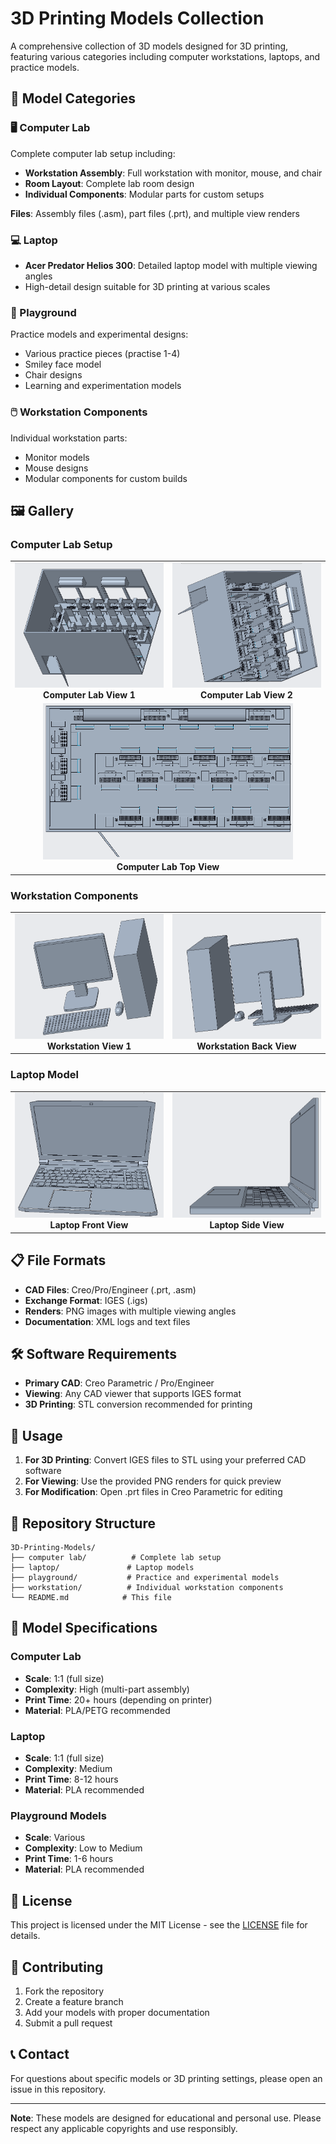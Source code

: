 # 3D Printing Models Collection

A comprehensive collection of 3D models designed for 3D printing, featuring various categories including computer workstations, laptops, and practice models.

## 📁 Model Categories

### 🖥️ Computer Lab
Complete computer lab setup including:
- **Workstation Assembly**: Full workstation with monitor, mouse, and chair
- **Room Layout**: Complete lab room design
- **Individual Components**: Modular parts for custom setups

**Files**: Assembly files (.asm), part files (.prt), and multiple view renders

### 💻 Laptop
- **Acer Predator Helios 300**: Detailed laptop model with multiple viewing angles
- High-detail design suitable for 3D printing at various scales

### 🎯 Playground
Practice models and experimental designs:
- Various practice pieces (practise 1-4)
- Smiley face model
- Chair designs
- Learning and experimentation models

### 🖱️ Workstation Components
Individual workstation parts:
- Monitor models
- Mouse designs
- Modular components for custom builds

## 🖼️ Gallery

### Computer Lab Setup
<table>
<tr>
<td align="center">
<img src="computer%20lab/Computer%20Lab%20-%20view%201.png" width="300" height="200" alt="Computer Lab View 1">
<br><b>Computer Lab View 1</b>
</td>
<td align="center">
<img src="computer%20lab/Computer%20Lab%20-%20view%202.png" width="300" height="200" alt="Computer Lab View 2">
<br><b>Computer Lab View 2</b>
</td>
</tr>
<tr>
<td align="center" colspan="2">
<img src="computer%20lab/Computer%20Lab%20-%20Top%20View.png" width="400" height="250" alt="Computer Lab Top View">
<br><b>Computer Lab Top View</b>
</td>
</tr>
</table>

### Workstation Components
<table>
<tr>
<td align="center">
<img src="workstation/Workstation%20-%20view%201.png" width="300" height="200" alt="Workstation View 1">
<br><b>Workstation View 1</b>
</td>
<td align="center">
<img src="workstation/workstation%20-%20back%20view.png" width="300" height="200" alt="Workstation Back View">
<br><b>Workstation Back View</b>
</td>
</tr>
</table>

### Laptop Model
<table>
<tr>
<td align="center">
<img src="laptop/Acer%20Predator%20Helios%20300%20-%20front%20view.png" width="300" height="200" alt="Laptop Front View">
<br><b>Laptop Front View</b>
</td>
<td align="center">
<img src="laptop/Acer%20Predator%20Helios%20300%20-%20side%20view.png" width="300" height="200" alt="Laptop Side View">
<br><b>Laptop Side View</b>
</td>
</tr>
</table>

## 📋 File Formats

- **CAD Files**: Creo/Pro/Engineer (.prt, .asm)
- **Exchange Format**: IGES (.igs)
- **Renders**: PNG images with multiple viewing angles
- **Documentation**: XML logs and text files

## 🛠️ Software Requirements

- **Primary CAD**: Creo Parametric / Pro/Engineer
- **Viewing**: Any CAD viewer that supports IGES format
- **3D Printing**: STL conversion recommended for printing

## 📖 Usage

1. **For 3D Printing**: Convert IGES files to STL using your preferred CAD software
2. **For Viewing**: Use the provided PNG renders for quick preview
3. **For Modification**: Open .prt files in Creo Parametric for editing

## 📁 Repository Structure

```
3D-Printing-Models/
├── computer lab/          # Complete lab setup
├── laptop/               # Laptop models
├── playground/           # Practice and experimental models
├── workstation/          # Individual workstation components
└── README.md            # This file
```

## 🎯 Model Specifications

### Computer Lab
- **Scale**: 1:1 (full size)
- **Complexity**: High (multi-part assembly)
- **Print Time**: 20+ hours (depending on printer)
- **Material**: PLA/PETG recommended

### Laptop
- **Scale**: 1:1 (full size)
- **Complexity**: Medium
- **Print Time**: 8-12 hours
- **Material**: PLA recommended

### Playground Models
- **Scale**: Various
- **Complexity**: Low to Medium
- **Print Time**: 1-6 hours
- **Material**: PLA recommended

## 📄 License

This project is licensed under the MIT License - see the [LICENSE](LICENSE) file for details.

## 🤝 Contributing

1. Fork the repository
2. Create a feature branch
3. Add your models with proper documentation
4. Submit a pull request

## 📞 Contact

For questions about specific models or 3D printing settings, please open an issue in this repository.

---

**Note**: These models are designed for educational and personal use. Please respect any applicable copyrights and use responsibly.
